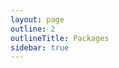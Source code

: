 ```yaml
---
layout: page
outline: 2
outlineTitle: Packages
sidebar: true
---
```

<script setup>
import PageContainer from '.vitepress/theme/components/PageContainer.vue'
import PackageList from '.vitepress/theme/components/packages/PackageList.vue'
</script>

<div class="VPDoc content">
  <PageContainer>
    <PackageList />
  </PageContainer>
</div>

<style scoped>
.container {
  margin: 0 auto;
  max-width: 1200px;
}

</style>
